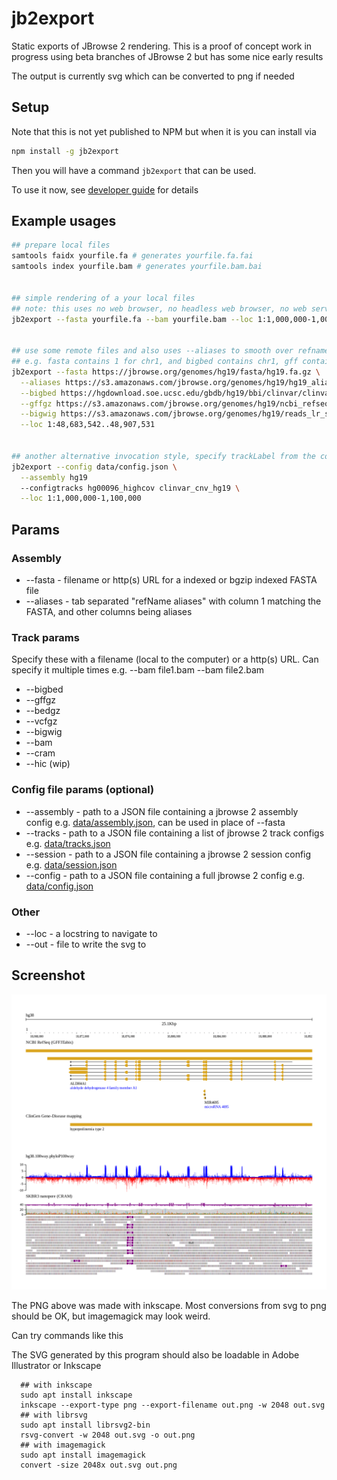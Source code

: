 # jb2export

Static exports of JBrowse 2 rendering. This is a proof of concept work in
progress using beta branches of JBrowse 2 but has some nice early results

The output is currently svg which can be converted to png if needed

## Setup

Note that this is not yet published to NPM but when it is you can install via

```bash
npm install -g jb2export
```

Then you will have a command `jb2export` that can be used.

To use it now, see [developer guide](DEVELOPER.md) for details

## Example usages

```bash
## prepare local files
samtools faidx yourfile.fa # generates yourfile.fa.fai
samtools index yourfile.bam # generates yourfile.bam.bai


## simple rendering of a your local files
## note: this uses no web browser, no headless web browser, no web server, just local node.js!
jb2export --fasta yourfile.fa --bam yourfile.bam --loc 1:1,000,000-1,001,000


## use some remote files and also uses --aliases to smooth over refname differences
## e.g. fasta contains 1 for chr1, and bigbed contains chr1, gff contains NC_000001.10
jb2export --fasta https://jbrowse.org/genomes/hg19/fasta/hg19.fa.gz \
  --aliases https://s3.amazonaws.com/jbrowse.org/genomes/hg19/hg19_aliases.txt  \
  --bigbed https://hgdownload.soe.ucsc.edu/gbdb/hg19/bbi/clinvar/clinvarMain.bb \
  --gffgz https://s3.amazonaws.com/jbrowse.org/genomes/hg19/ncbi_refseq/GRCh37_latest_genomic.sort.gff.gz \
  --bigwig https://s3.amazonaws.com/jbrowse.org/genomes/hg19/reads_lr_skbr3.fa_ngmlr-0.2.3_mapped.bam.regions.bw \
  --loc 1:48,683,542..48,907,531


## another alternative invocation style, specify trackLabel from the config.json
jb2export --config data/config.json \
  --assembly hg19
  --configtracks hg00096_highcov clinvar_cnv_hg19 \
  --loc 1:1,000,000-1,100,000

```

## Params

### Assembly

- --fasta - filename or http(s) URL for a indexed or bgzip indexed FASTA file
- --aliases - tab separated "refName aliases" with column 1 matching the FASTA,
  and other columns being aliases

### Track params

Specify these with a filename (local to the computer) or a http(s) URL. Can
specify it multiple times e.g. --bam file1.bam --bam file2.bam

- --bigbed
- --gffgz
- --bedgz
- --vcfgz
- --bigwig
- --bam
- --cram
- --hic (wip)

### Config file params (optional)

- --assembly - path to a JSON file containing a jbrowse 2 assembly config e.g.
  [data/assembly.json](data/assembly.json), can be used in place of --fasta
- --tracks - path to a JSON file containing a list of jbrowse 2 track configs
  e.g. [data/tracks.json](data/tracks.json)
- --session - path to a JSON file containing a jbrowse 2 session config e.g.
  [data/session.json](data/session.json)
- --config - path to a JSON file containing a full jbrowse 2 config e.g.
  [data/config.json](data/config.json)

### Other

- --loc - a locstring to navigate to
- --out - file to write the svg to

## Screenshot

![](img/1.png)

The PNG above was made with inkscape. Most conversions from svg to png should be OK, but imagemagick may look weird.

Can try commands like this

The SVG generated by this program should also be loadable in Adobe Illustrator or Inkscape

```
  ## with inkscape
  sudo apt install inkscape
  inkscape --export-type png --export-filename out.png -w 2048 out.svg
  ## with librsvg
  sudo apt install librsvg2-bin
  rsvg-convert -w 2048 out.svg -o out.png
  ## with imagemagick
  sudo apt install imagemagick
  convert -size 2048x out.svg out.png
```
